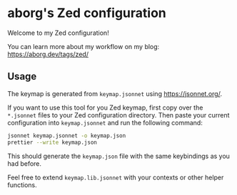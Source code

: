 # aborg's Zed configuration

Welcome to my Zed configuration!

You can learn more about my workflow on my blog: https://aborg.dev/tags/zed/

## Usage

The keymap is generated from `keymap.jsonnet` using https://jsonnet.org/.

If you want to use this tool for you Zed keymap, first copy over the `*.jsonnet` files to your Zed configuration directory.
Then paste your current configuration into `keymap.jsonnet` and run the following command:
```sh
jsonnet keymap.jsonnet -o keymap.json
prettier --write keymap.json
```

This should generate the `keymap.json` file with the same keybindings as you had before.

Feel free to extend `keymap.lib.jsonnet` with your contexts or other helper functions.
